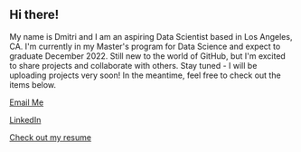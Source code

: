 ## Hi there!

My name is Dmitri and I am an aspiring Data Scientist based in Los Angeles, CA. I'm currently in my Master's program for Data Science and expect to graduate December 2022. Still new to the world of GitHub, but I'm excited to share projects and collaborate with others. Stay tuned - I will be uploading projects very soon! In the meantime, feel free to check out the items below. 


[Email Me](mailto:dmitrispiropoulos@gmail.com)

[LinkedIn](https://www.linkedin.com/in/dmitrispiropoulos/)

<a href="https://github.com/Djonathon/Dmitri_Portfolio/blob/de485d0dc0abfad6143dbdff854dcae342f5b6a2/DmitriSpiropoulosResume2021.pdf" target="_blank">Check out my resume</a>
